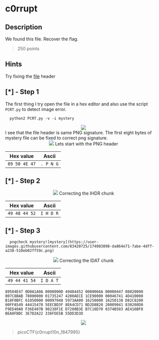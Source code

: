 # c0rrupt

## Description
We found this file. Recover the flag.
> 250 points

## Hints
Try fixing the [file](https://jupiter.challenges.picoctf.org/static/ab30fcb7d47364b4190a7d3d40edb551/mystery) header

## [*] - Step 1
The first thing I try open the file in a hex editor and also use the script `PCRT.py` to detect image error.

      python2 PCRT.py -v -i mystery

<div align="center">
<img src="https://user-images.githubusercontent.com/83420725/174030397-7f43c078-c770-44f6-94cd-c4d1d66070ed.png">
</div>
I see that the file header is same PNG signature. The first eight bytes of mystery file can be fixed to correct png signature.
<div align="center">
<img src="https://user-images.githubusercontent.com/83420725/174077710-8f96631e-d325-4e80-88f9-f37ada08e229.png">
Lets start with the PNG header
    
| Hex value | Ascii |  
|:--:   | :--: |   
| `89 50 4E 47` | `. P N G`|
 
</div>


## [*] - Step 2

<div align="center">
<img src="https://user-images.githubusercontent.com/83420725/174034677-4317d0b7-7c2b-4d7e-83b8-f1de20774aa7.png">
  Correcting the IHDR chunk 
  
    
| Hex value | Ascii |  
|:--:   | :--: |   
| `49 48 44 52` | `I H D R`|
  
</div>

## [*] - Step 3
      
      pngcheck mystery![mystery](https://user-images.githubusercontent.com/83420725/174083098-da864e71-7abe-4dff-a238-510eb02ff59c.png)

<div align="center">
  <img src="https://user-images.githubusercontent.com/83420725/174035622-5e413827-c72c-4fbc-98ab-d3ddda53848e.png">
  Correcting the IDAT chunk 
  
| Hex value | Ascii |  
|:--:   | :--: |   
| `49 44 41 54` | `I D A T`|
  

</div>


```
89504E47 0D0A1A0A 0000000D 49484452 0000066A 00000447 08020000 007C8BAB 78000000 01735247 4200AECE 1CE90000 00046741 4D410000 B18F0BFC 61050000 00097048 5973AA00 16250000 16250138 D82C8200 00FFA549 44415478 5EECBD3F 8E64CD71 BD2D8B20 20809041 830208D0 F9ED40A0 F36E407B 90238F1E D7208B3E B7C10D70 0374B503 AE416BF8 BEA8FBDC 3E7D2A22 336FDE5B 55DD3D3D
```
<div align="center">
<img src="https://user-images.githubusercontent.com/83420725/174083446-c7161566-da9b-4db6-84fa-aa1e58981d2b.png">
</div>

> picoCTF{c0rrupt10n_1847995}
